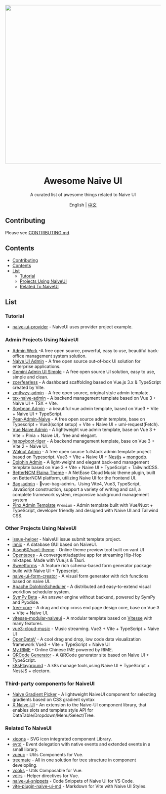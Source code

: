 <p align="center">
  <img width="512px" src="https://naiveui.oss-cn-hongkong.aliyuncs.com/awesomenaive.jpg" />
</p>

<h1 align="center">Awesome Naive UI</h1>
<p align="center">A curated list of awesome things related to Naive UI</p>

<p align="center">English | <a href="README.zh-CN.md">中文</a></p>

## Contributing

Please see [CONTRIBUTING.md](https://github.com/naive-ui/awesome-naive/blob/main/CONTRIBUTING.md).

## Contents

- [Contributing](#contributing)
- [Contents](#contents)
- [List](#list)
  - [Tutorial](#tutorial)
  - [Projects Using NaiveUI](#projects-using-naiveui)
  - [Related To NaiveUI](#related-to-naiveui)

## List

<!-- md-parser-start -->

### Tutorial

- [naive-ui-provider](https://github.com/Talljack/naive-ui-provider) - NaiveUI uses provider project example.

### Admin Projects Using NaiveUI

- [Admin Work](https://github.com/qingqingxuan/admin-work) -A free open source, powerful, easy to use, beautiful back-office management system solution.
- [Naive UI Admin](https://github.com/jekip/naive-ui-admin) - A free open source out-of-box UI solution for enterprise applications.
- [Gemini Admin UI Simple](https://github.com/luterc/gemini-admin-ui-simple) - A free open source UI solution, easy to use, simple and clean.
- [zce/fearless](https://github.com/zce/fearless) - A dashboard scaffolding based on Vue.js 3.x & TypeScript created by Vite.
- [zmtlwzy-admin](https://github.com/zmtlwzy/zmtlwzy-admin) - A free open source, original style admin template.
- [tsx-naive-admin](https://github.com/WalkAlone0325/tsx-naive-admin) - A backend management template based on Vue 3 + Naive UI + TSX + Vite.
- [Soybean Admin](https://github.com/honghuangdc/soybean-admin) - a beautiful vue admin template, based on Vue3 + Vite + Naive UI + TypeScript.
- [Pear-Admin-Naive](https://github.com/pearadmin/pear-admin-naive) - A free open source admin template, base on Typescript + Vue3(script setup) + Vite + Naive UI + umi-request(Fetch).
- [Vue Naive Admin](https://github.com/zclzone/vue-naive-admin) - A lightweight vue admin template, base on Vue 3 + Vite + Pinia + Naive UI，free and elegant.
- [happyboot-tiger](https://github.com/pumelotea/happyboot-tiger) - A backend management template, base on Vue 3 + Vite 2 + Naive UI.
- [Walnut Admin](https://github.com/Zhaocl1997/walnut-admin-client) - A free open source fullstack admin template project based on Typescript. Vue3 + Vite + Naive UI + [Nestjs](https://nestjs.com/) + [mongodb](https://www.mongodb.com/).
- [Dolphin Admin](https://github.com/dolphin-admin/vue-admin) - A light-weight and elegant back-end management template based on Vue 3 + Vite + Naive UI + TypeScript + TailwindCSS.
- [BetterNCM Elaina Theme](https://github.com/keiko233/elaina-theme-netease) - A NetEase Cloud Music theme plugin, built on BetterNCM platform, utilizing Naive UI for the frontend UI.
- [Bag-admin](https://vite.itnavs.com/) - 🎉vue-bag-admin，Using Vite4, Vue3, TypeScript, JavaScript construction, support a variety of writing and call, a complete framework system, responsive background management system
- [Pinx Admin Template](https://1.envato.market/pinx) `Premium` - Admin template built with Vue/Nuxt + TypeScript, developer friendly and designed with Naive UI and Tailwind CSS.

### Other Projects Using NaiveUI

- [issue-helper](https://github.com/naive-ui/issue-helper) - NaiveUI issue submit template project.
- [innic](https://www.innicdata.com) - A database GUI based on NaiveUI.
- [Aisen60/vant-theme](https://github.com/Aisen60/vant-theme) - Online theme preview tool built on vant UI
- [Opentapes](https://codeberg.org/xaviers/Opentapes) - A convergent/adaptive app for streaming Hip-Hop mixtapes. Made with Vue.js & Tauri.
- [Sweetforms](https://github.com/ChronicStone/VueSweetforms) - A feature rich schema-based form generator package build with Naive UI + Typescript.
- [naive-ui-form-creator](https://github.com/doom-9/naive-ui-form-creator) - A visual form generator with rich functions based on naive UI.
- [Apache DolphinScheduler](https://github.com/apache/dolphinscheduler) - A distributed and easy-to-extend visual workflow scheduler system.
- [SymPy Beta](https://github.com/eagleoflqj/sympy_beta) - An answer engine without backend, powered by SymPy and Pyodide.
- [free-core](https://github.com/eamesh/free-core) - A drag and drop cross end page design core, base on Vue 3 + Vite + Naive UI.
- [vitesse-modular-naiveui](https://github.com/arijs/vitesse-modular-naiveui) - A modular template based on [Vitesse](https://github.com/antfu/vitesse) with many features.
- [vue3-cloud-music](https://github.com/path-yu/vue3-cloud-music) - Music streaming. Vue3 + Vite + TypeScript + Naive UI 
- [OpenDataV](https://github.com/AnsGoo/openDataV) - A cool drag and drop, low code data visualization framework Vue3 + Vite + TypeScript + Naive UI
- [My RIME](https://github.com/LibreService/my_rime) - Online Chinese IME powered by RIME.
- [QRCode Generator](https://github.com/recallwei/qrcode-generator) - A QRCode generator site based on Naive UI + TypeScript.
- [k8sPlayground](https://github.com/weibaohui/k8s-playgrounds) - A k8s manage tools,using  Naive UI + TypeScript + NestJS + electorn.

  
### Third-party components for NaiveUI

- [Naive Gradient Picker](https://github.com/MauriceConrad/naive-gradient-picker) - A lightweight NaiveUI component for selecting gradients based on CSS gradient syntax
- [X.Naive-UI](https://github.com/fudiwei/x.naive-ui) - An extension to the Naive-UI component library, that enables slots and template style API for DataTable/Dropdown/Menu/Select/Tree.

### Related To NaiveUI

- [xicons](https://github.com/07akioni/xicons) - SVG icon integrated component Library.
- [evtd](https://github.com/07akioni/evtd) - Event delegation with native events and extended events in a small library.
- [vueuc](https://github.com/07akioni/vueuc) - Utils Components for Vue.
- [treemate](https://github.com/07akioni/treemate) - All in one solution for tree structure in component developling.
- [vooks](https://github.com/07akioni/vooks) - Utils Composable for Vue.
- [vdirs](https://github.com/07akioni/vdirs) - Helper directives for Vue.
- [naive-ui-snippets](https://github.com/JimFirst/naive-ui-snippets) - Code Snippets of Naive UI for VS Code.
- [vite-plugin-naive-ui-md](https://github.com/Volankey/vite-plugin-naive-ui-md) - 
Markdown for Vite with Naive UI Styles.
